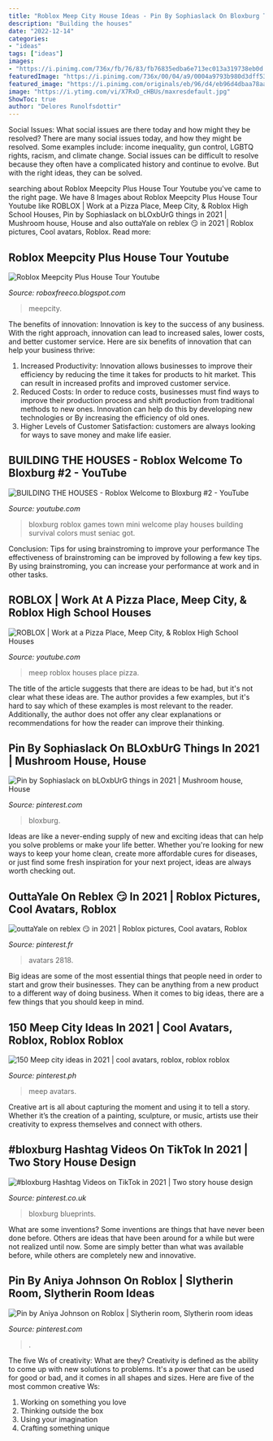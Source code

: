 ```yaml
---
title: "Roblox Meep City House Ideas - Pin By Sophiaslack On Bloxburg Things In 2021"
description: "Building the houses"
date: "2022-12-14"
categories:
- "ideas"
tags: ["ideas"]
images:
- "https://i.pinimg.com/736x/fb/76/83/fb76835edba6e713ec013a319738eb0d.jpg"
featuredImage: "https://i.pinimg.com/736x/00/04/a9/0004a9793b980d3dff530d4447238d9d.jpg"
featured_image: "https://i.pinimg.com/originals/eb/96/d4/eb96d4dbaa78aa38c521e48be3e2edb7.jpg"
image: "https://i.ytimg.com/vi/X7RxD_cHBUs/maxresdefault.jpg"
ShowToc: true
author: "Delores Runolfsdottir"
---
```



Social Issues: What social issues are there today and how might they be resolved?
There are many social issues today, and how they might be resolved. Some examples include: income inequality, gun control, LGBTQ rights, racism, and climate change. Social issues can be difficult to resolve because they often have a complicated history and continue to evolve. But with the right ideas, they can be solved.

	

		
searching about Roblox Meepcity Plus House Tour Youtube you've came to the right page. We have 8 Images about Roblox Meepcity Plus House Tour Youtube like ROBLOX | Work at a Pizza Place, Meep City, &amp; Roblox High School Houses, Pin by Sophiaslack on bLOxbUrG things in 2021 | Mushroom house, House and also outtaYale on reblex 😏 in 2021 | Roblox pictures, Cool avatars, Roblox. Read more:
		
    
## Roblox Meepcity Plus House Tour Youtube

<img loading=lazy src="https://lh5.googleusercontent.com/proxy/rPVFIeTC0XFpQbdm8qJbBY6qBwMUK0oM4NJYAdFXf0zRWyLogq0hsJJclaqJ7lx_otP6MneugQPcCM0w5B9Flar9jiRmCbQW=w1200-h630-pd" onerror="this.onerror=null;this.src='https://tse2.mm.bing.net/th?id=OIP.hXI5dnT9hMPXE0iqwem1SwHaD4&amp;pid=15.1';" alt="Roblox Meepcity Plus House Tour Youtube">

_Source: roboxfreeco.blogspot.com_

>meepcity. 

	

The benefits of innovation:
Innovation is key to the success of any business. With the right approach, innovation can lead to increased sales, lower costs, and better customer service. Here are six benefits of innovation that can help your business thrive: 
1. Increased Productivity: Innovation allows businesses to improve their efficiency by reducing the time it takes for products to hit market. This can result in increased profits and improved customer service. 
2. Reduced Costs: In order to reduce costs, businesses must find ways to improve their production process and shift production from traditional methods to new ones. Innovation can help do this by developing new technologies or By increasing the efficiency of old ones. 
3. Higher Levels of Customer Satisfaction: customers are always looking for ways to save money and make life easier.

    
## BUILDING THE HOUSES - Roblox Welcome To Bloxburg #2 - YouTube

<img loading=lazy src="https://i.ytimg.com/vi/X7RxD_cHBUs/maxresdefault.jpg" onerror="this.onerror=null;this.src='https://tse4.mm.bing.net/th?id=OIP.sMfkc9GPpGfq-JRbj68uCwHaEK&amp;pid=15.1';" alt="BUILDING THE HOUSES - Roblox Welcome to Bloxburg #2 - YouTube">

_Source: youtube.com_

>bloxburg roblox games town mini welcome play houses building survival colors must seniac got. 

	

Conclusion: Tips for using brainstroming to improve your performance
The effectiveness of brainstroming can be improved by following a few key tips. By using brainstroming, you can increase your performance at work and in other tasks.

    
## ROBLOX | Work At A Pizza Place, Meep City, &amp; Roblox High School Houses

<img loading=lazy src="https://i.ytimg.com/vi/2QcgpsI0sOs/maxresdefault.jpg" onerror="this.onerror=null;this.src='https://tse4.mm.bing.net/th?id=OIP.FABWAV4cm4ObuD1RkQgcmwHaEK&amp;pid=15.1';" alt="ROBLOX | Work at a Pizza Place, Meep City, &amp; Roblox High School Houses">

_Source: youtube.com_

>meep roblox houses place pizza. 

	

The title of the article suggests that there are ideas to be had, but it's not clear what these ideas are. The author provides a few examples, but it's hard to say which of these examples is most relevant to the reader. Additionally, the author does not offer any clear explanations or recommendations for how the reader can improve their thinking.

    
## Pin By Sophiaslack On BLOxbUrG Things In 2021 | Mushroom House, House

<img loading=lazy src="https://i.pinimg.com/736x/80/c1/46/80c146b8fd323cd8ef4a66c748ba478a.jpg" onerror="this.onerror=null;this.src='https://tse1.mm.bing.net/th?id=OIP.DzMAdgs9KSQi3WYZ3_Dl5AHaEK&amp;pid=15.1';" alt="Pin by Sophiaslack on bLOxbUrG things in 2021 | Mushroom house, House">

_Source: pinterest.com_

>bloxburg. 

	

Ideas are like a never-ending supply of new and exciting ideas that can help you solve problems or make your life better. Whether you're looking for new ways to keep your home clean, create more affordable cures for diseases, or just find some fresh inspiration for your next project, ideas are always worth checking out.

    
## OuttaYale On Reblex 😏 In 2021 | Roblox Pictures, Cool Avatars, Roblox

<img loading=lazy src="https://i.pinimg.com/originals/eb/96/d4/eb96d4dbaa78aa38c521e48be3e2edb7.jpg" onerror="this.onerror=null;this.src='https://tse2.mm.bing.net/th?id=OIP.-vGXeDfFRHTE2Ti0IPkpyQHaLI&amp;pid=15.1';" alt="outtaYale on reblex 😏 in 2021 | Roblox pictures, Cool avatars, Roblox">

_Source: pinterest.fr_

>avatars 2818. 

	

Big ideas are some of the most essential things that people need in order to start and grow their businesses. They can be anything from a new product to a different way of doing business. When it comes to big ideas, there are a few things that you should keep in mind. 

    
## 150 Meep City Ideas In 2021 | Cool Avatars, Roblox, Roblox Roblox

<img loading=lazy src="https://i.pinimg.com/474x/e8/98/56/e898569a0be782234f613d46ad50a573.jpg" onerror="this.onerror=null;this.src='https://tse1.mm.bing.net/th?id=OIP.QAmMGJlm8BMRfsqO-Y2t_QAAAA&amp;pid=15.1';" alt="150 Meep city ideas in 2021 | cool avatars, roblox, roblox roblox">

_Source: pinterest.ph_

>meep avatars. 

	

Creative art is all about capturing the moment and using it to tell a story. Whether it’s the creation of a painting, sculpture, or music, artists use their creativity to express themselves and connect with others.

    
## #bloxburg Hashtag Videos On TikTok In 2021 | Two Story House Design

<img loading=lazy src="https://i.pinimg.com/736x/00/04/a9/0004a9793b980d3dff530d4447238d9d.jpg" onerror="this.onerror=null;this.src='https://tse2.mm.bing.net/th?id=OIP.cp8ZPN_2hm97e3pggx8dnAHaFj&amp;pid=15.1';" alt="#bloxburg Hashtag Videos on TikTok in 2021 | Two story house design">

_Source: pinterest.co.uk_

>bloxburg blueprints. 

	

What are some inventions?
Some inventions are things that have never been done before. Others are ideas that have been around for a while but were not realized until now. Some are simply better than what was available before, while others are completely new and innovative.

    
## Pin By Aniya Johnson On Roblox | Slytherin Room, Slytherin Room Ideas

<img loading=lazy src="https://i.pinimg.com/736x/fb/76/83/fb76835edba6e713ec013a319738eb0d.jpg" onerror="this.onerror=null;this.src='https://tse2.mm.bing.net/th?id=OIP.DPOlENaO_8RYPH5_yM9lTAHaED&amp;pid=15.1';" alt="Pin by Aniya Johnson on Roblox | Slytherin room, Slytherin room ideas">

_Source: pinterest.com_

>. 

	

The five Ws of creativity: What are they?
Creativity is defined as the ability to come up with new solutions to problems. It's a power that can be used for good or bad, and it comes in all shapes and sizes. Here are five of the most common creative Ws: 
1. Working on something you love 
2. Thinking outside the box 
3. Using your imagination 
4. Crafting something unique 

